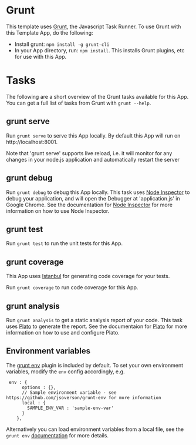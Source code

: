 # Grunt

This template uses [Grunt](http://gruntjs.com/), the Javascript Task Runner. To use Grunt with this Template App, do the following:

* Install grunt: ```npm install -g grunt-cli```
* In your App directory, run: ```npm install```. This installs Grunt plugins, etc for use with this App.

# Tasks

The following are a short overview of the Grunt tasks available for this App. You can get a full list of tasks from Grunt with ```grunt --help```.

## grunt serve

Run ```grunt serve``` to serve this App locally. By default this App will run on http://localhost:8001.

Note that 'grunt serve' supports live reload, i.e. it will monitor for any changes in your node.js application and automatically restart the server

## grunt debug

Run ```grunt debug``` to debug this App locally. This task uses [Node Inspector](https://github.com/node-inspector/node-inspector) to debug your application, and will open the Debugger at 'application.js' in Google Chrome. See the documentation for [Node Inspector](https://github.com/node-inspector/node-inspector) for more information on how to use Node Inspector.

## grunt test

Run ```grunt test``` to run the unit tests for this App.

## grunt coverage

This App uses [Istanbul](https://github.com/gotwarlost/istanbul) for generating code coverage for your tests.

Run ```grunt coverage``` to run code coverage for this App.

## grunt analysis

Run ```grunt analysis``` to get a static analysis report of your code. This task uses [Plato](https://github.com/es-analysis/plato) to generate the report. See the documentaion for [Plato](https://github.com/es-analysis/plato) for more information on how to use and configure Plato.

## Environment variables

The [grunt env](https://www.npmjs.org/package/grunt-env) plugin is included by default. To set your own environment variables, modify the `env` config accordingly, e.g.

```
 env : {
      options : {},
      // Sample environment variable - see https://github.com/jsoverson/grunt-env for more information
      local : {
        SAMPLE_ENV_VAR : 'sample-env-var'
      }
    },
```

Alternatively you can load environment variables from a local file, see the `grunt env` [documentation](https://www.npmjs.org/package/grunt-env#using-external-files) for more details.
